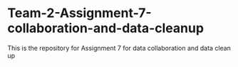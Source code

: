 # Team-2-Assignment-7-collaboration-and-data-cleanup
This is the repository for Assignment 7 for data collaboration and data clean up
